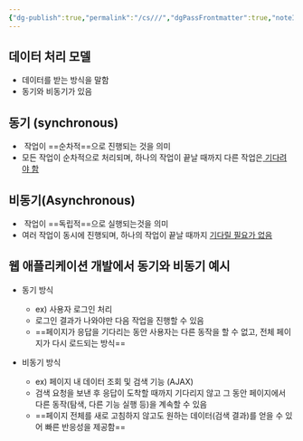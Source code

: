 ```yaml
---
{"dg-publish":true,"permalink":"/cs///","dgPassFrontmatter":true,"noteIcon":""}
---
```



## 데이터 처리 모델
- 데이터를 받는 방식을 말함
- 동기와 비동기가 있음

## 동기 (synchronous)
-  작업이 ==순차적==으로 진행되는 것을 의미
- 모든 작업이 순차적으로 처리되며, 하나의 작업이 끝날 때까지 다른 작업은<u> 기다려야 함</u>


## 비동기(Asynchronous)
-  작업이 ==독립적==으로 실행되는것을 의미
- 여러 작업이 동시에 진행되며, 하나의 작업이 끝날 때까지 <u>기다릴 필요가 없음</u>


## 웹 애플리케이션 개발에서 동기와 비동기 예시

- 동기 방식
	- ex) 사용자 로그인 처리
	- 로그인 결과가 나와야만 다음 작업을 진행할 수 있음
	- ==페이지가 응답을 기다리는 동안 사용자는 다른 동작을 할 수 없고, 전체 페이지가 다시 로드되는 방식==
	
- 비동기 방식
	- ex) 페이지 내 데이터 조회 및 검색 기능 (AJAX)
	- 검색 요청을 보낸 후 응답이 도착할 때까지 기다리지 않고 그 동안 페이지에서 다른 동작(탐색, 다른 기능 실행 등)을 계속할 수 있음
	- ==페이지 전체를 새로 고침하지 않고도 원하는 데이터(검색 결과)를 얻을 수 있어 빠른 반응성을 제공함==